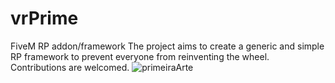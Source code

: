 # vrPrime
FiveM RP addon/framework
The project aims to create a generic and simple RP framework to prevent everyone from reinventing the wheel.
Contributions are welcomed.
![primeiraArte](https://github.com/GuaxinimScripts/vrprime/assets/155213285/0b4dc00f-6cbe-4da6-993e-84ee01803cc3)
